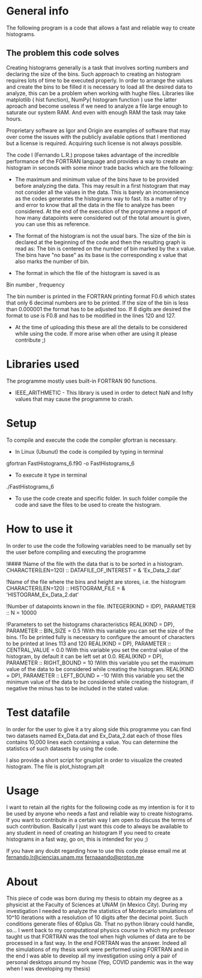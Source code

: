 # General info
The following program is a code that allows a fast and reliable way to create histograms.

## The problem this code solves
Creating histograms generally is a task that involves sorting numbers and declaring the size of the bins. Such approach to creating an histogram requires lots of time to be executed properly. 
In order to arrange the values and create the bins to be filled it is necessary to load all the desired data to analyze, this can be a problem when working with hughe files.
Libraries like matplotlib ( hist function), NumPy( histogram function ) use the latter aproach and become useless if we need to analyze a file large enough to saturate our system RAM. And even with enough RAM the task may take hours.

Proprietary software as Igor and Origin are examples of software that may over come the issues with the publicly available options that I mentioned but a license is required. Acquiring such license is not always possible.

The code I (Fernando L.R.) propose takes advantage of the incredible performance of the FORTRAN language and provides a way to create an histogram in seconds with some minor trade backs which are the following:

* The maximum and minimum value of the bins have to be provided before analyzing the data. This may result in a first histogram that may not consider all the values in the data. This is barely an inconvenience as the codes generates the histograms way to fast. Its a matter of try and error to know that all the data in the file to analyze has been considered. At the end of the execution of the programme a report of how many datapoints were considered out of the total amount is given, you can use this as reference.

* The format of the histogram is not the usual bars. The size of the bin is declared at the beginning of the code and then the resulting graph is read as:
The bin is centered on the number of bin marked by the x value.
The bins have "no base" as its base is the corresponding x value that also marks the number of bin.

* The format in which the file of the histogram is saved is as

Bin number , frequency

The bin number is printed in the FORTRAN printing format F0.6 
which states that only 6 decimal numbers are to be printed. If the size of the bin is less than 0.000001 the format has to be adjusted too. If 8 digits are desired the format to use is F0.8 and has to be modified in the lines 120 and 127.

* At the time of uploading this these are all the details to be considered while using the code. If more arise when other are using it please contribute ;)

# Libraries used
The programme mostly uses built-in FORTRAN 90 functions. 

* IEEE_ARITHMETIC - This library is used in order to detect NaN and Infty values that may cause the programme to crash.

# Setup
To compile and execute the code the compiler gfortran is necessary. 

* In Linux (Ubunut) the code is compiled by typing in terminal

gfortran FastHistograms_6.f90 -o FastHistograms_6

* To execute it type in terminal

./FastHistograms_6

* To use the code create and specific folder. In such folder compile the code and save the files to be used to create the histogram.

# How to use it
In order to use the code the following variables need to be manually set by the user before compiling and executing the programme

!####
!Name of the file with the data that is to be sorted in a histogram.
CHARACTER(LEN=120) :: DATAFILE_OF_INTEREST = &
'Ex_Data_2.dat'

!Name of the file where the bins and height are stores, i.e. the histogram
CHARACTER(LEN=120) :: HISTOGRAM_FILE = &
'HISTOGRAM_Ex_Data_2.dat'

!Number of datapoints known in the file.
INTEGER(KIND = IDP), PARAMETER :: N = 10000

!Parameters to set the histograms characteristics 
REAL(KIND = DP), PARAMETER :: BIN_SIZE = 0.5 !With this variable you can set the size of the bins. !To be printed fully is necessary to configure the amount of characters to be printed at lines 113 and 120
REAL(KIND = DP), PARAMETER :: CENTRAL_VALUE = 0.0 !With this variable you set the central value of the histogram, by default it can be left set at 0.0.
REAL(KIND = DP), PARAMETER :: RIGHT_BOUND = 10 !With this variable you set the maximum value of the data to be considered while creating the histogram.
REAL(KIND = DP), PARAMETER :: LEFT_BOUND = -10 !With this variable you set the minimum value of the data to be considered while creating the histogram, if negative the minus has to be included in the stated value.

# Test datafile
In order for the user to give it a try along side this programme you can find two datasets named Ex_Data.dat and Ex_Data_2.dat each of those files contains 10,000 lines each containing a value. You can determine the statistics of such datasets by using the code. 

I also provide a short script for gnuplot in order to visualize the created histogram. The file is plot_histogram.plt

# Usage
I want to retain all the rights for the following code as my intention is for it to be used by anyone who needs a fast and reliable way to create histograms. If you want to contribute in a certain way I am open to discuss the terms of such contribution. Basically I just want this code to always be available to any student in need of creating an histogram
If you need to create histograms in a fast way, go on, this is intended for you ;)

If you have any doubt regarding how to use this code please email me at
fernando.lr@ciencias.unam.mx
fernaaando@proton.me

# About
This piece of code was born during my thesis to obtain my degree as a physicist at the Faculty of Sciences at UNAM (in Mexico City). During my investigation I needed to analyze the statistics of Montecarlo simulations of 10^10 iterations with a resolution of 10 digits after the decimal point. Such conditions generate files of 60plus Gb. That no python library could handle, so… I went back to my computational physics course In which my professor taught us that FORTRAN was the tool when high volumes of data are to be processed in a fast way. In the end FORTRAN was the answer. Indeed all the simulations of my thesis work were performed using FORTRAN and in the end I was able to develop all my investigation using only a pair of personal desktops around my house (Yep, COVID pandemic was in the way when I was developing my thesis)